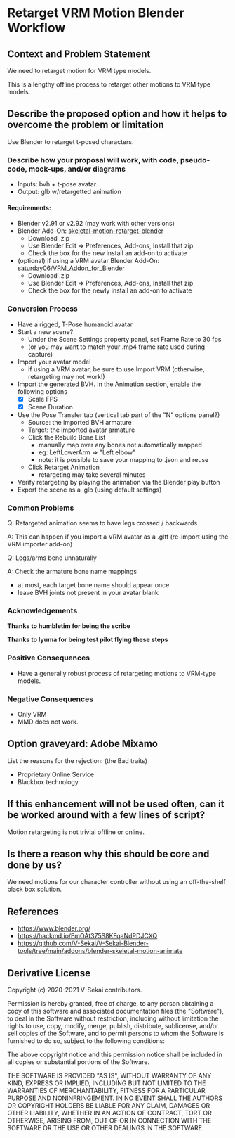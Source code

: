 # Retarget VRM Motion Blender Workflow

## Context and Problem Statement

We need to retarget motion for VRM type models.

This is a lengthy offline process to retarget other motions to VRM type models.

## Describe the proposed option and how it helps to overcome the problem or limitation

Use Blender to retarget t-posed characters.

### Describe how your proposal will work, with code, pseudo-code, mock-ups, and/or diagrams

- Inputs: bvh + t-pose avatar
- Output: glb w/retargetted animation

#### Requirements:

- Blender v2.91 or v2.92 (may work with other versions)
- Blender Add-On: [skeletal-motion-retarget-blender](https://github.com/fire/skeletal-motion-retarget-blender)
  - Download .zip
  - Use Blender Edit => Preferences, Add-ons, Install that zip
  - Check the box for the new install an add-on to activate
- (optional) if using a VRM avatar Blender Add-On: [saturday06/VRM_Addon_for_Blender](https://github.com/saturday06/VRM_Addon_for_Blender/releases/)
  - Download .zip
  - Use Blender Edit => Preferences, Add-ons, Install that zip
  - Check the box for the newly install an add-on to activate

### Conversion Process

- Have a rigged, T-Pose humanoid avatar
- Start a new scene?
  - Under the Scene Settings property panel, set Frame Rate to 30 fps
  - (or you may want to match your .mp4 frame rate used during capture)
- Import your avatar model
  - if using a VRM avatar, be sure to use Import VRM (otherwise, retargeting may not work!)
- Import the generated BVH. In the Animation section, enable the following options
  - [x] Scale FPS
  - [x] Scene Duration
- Use the Pose Transfer tab (vertical tab part of the "N" options panel?)
  - Source: the imported BVH armature
  - Target: the imported avatar armature
  - Click the Rebuild Bone List
    - manually map over any bones not automatically mapped
    - eg: LeftLowerArm => "Left elbow"
    - note: it is possible to save your mapping to .json and reuse
  - Click Retarget Animation
    - retargeting may take several minutes
- Verify retargeting by playing the animation via the Blender play button
- Export the scene as a .glb (using default settings)

### Common Problems

Q: Retargeted animation seems to have legs crossed / backwards

A: This can happen if you import a VRM avatar as a .gltf (re-import using the VRM importer add-on)

Q: Legs/arms bend unnaturally

A: Check the armature bone name mappings

- at most, each target bone name should appear once
- leave BVH joints not present in your avatar blank

### Acknowledgements

**Thanks to humbletim for being the scribe**

**Thanks to lyuma for being test pilot flying these steps**

### Positive Consequences <!-- optional -->

- Have a generally robust process of retargeting motions to VRM-type models.

### Negative Consequences <!-- optional -->

- Only VRM
- MMD does not work.

## Option graveyard: Adobe Mixamo

List the reasons for the rejection: (the Bad traits)

- Proprietary Online Service
- Blackbox technology

## If this enhancement will not be used often, can it be worked around with a few lines of script?

Motion retargeting is not trivial offline or online.

## Is there a reason why this should be core and done by us?

We need motions for our character controller without using an off-the-shelf black box solution.

## References <!-- optional -->

- https://www.blender.org/
- https://hackmd.io/EmOAt375S8KFqaNdPDJCXQ
- https://github.com/V-Sekai/V-Sekai-Blender-tools/tree/main/addons/blender-skeletal-motion-animate

## Derivative License

Copyright (c) 2020-2021 V-Sekai contributors.

Permission is hereby granted, free of charge, to any person obtaining a copy
of this software and associated documentation files (the "Software"), to deal
in the Software without restriction, including without limitation the rights
to use, copy, modify, merge, publish, distribute, sublicense, and/or sell
copies of the Software, and to permit persons to whom the Software is
furnished to do so, subject to the following conditions:

The above copyright notice and this permission notice shall be included in all
copies or substantial portions of the Software.

THE SOFTWARE IS PROVIDED "AS IS", WITHOUT WARRANTY OF ANY KIND, EXPRESS OR
IMPLIED, INCLUDING BUT NOT LIMITED TO THE WARRANTIES OF MERCHANTABILITY,
FITNESS FOR A PARTICULAR PURPOSE AND NONINFRINGEMENT. IN NO EVENT SHALL THE
AUTHORS OR COPYRIGHT HOLDERS BE LIABLE FOR ANY CLAIM, DAMAGES OR OTHER
LIABILITY, WHETHER IN AN ACTION OF CONTRACT, TORT OR OTHERWISE, ARISING FROM,
OUT OF OR IN CONNECTION WITH THE SOFTWARE OR THE USE OR OTHER DEALINGS IN THE
SOFTWARE.
